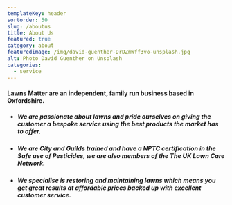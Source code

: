 ```yaml
---
templateKey: header
sortorder: 50
slug: /aboutus
title: About Us
featured: true
category: about
featuredimage: /img/david-guenther-DrDZmWff3vo-unsplash.jpg
alt: Photo David Guenther on Unsplash
categories:
  - service
---
```

#### Lawns Matter are an independent, family run business based in Oxfordshire. ####

* ##### We are passionate about lawns and pride ourselves on giving the customer a bespoke service using the best products the market has to offer. #####

* ##### We are City and Guilds trained and have a NPTC certification in the Safe use of Pesticides, we are also members of the The UK Lawn Care Network. #####

* ##### We specialise is restoring and maintaining lawns which means you get great results at affordable prices backed up with excellent customer service. #####
